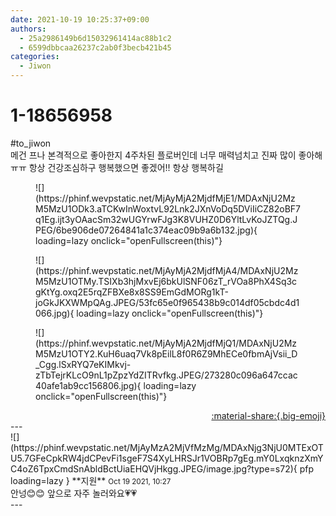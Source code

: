 ```yaml
---
date: 2021-10-19 10:25:37+09:00
authors:
  - 25a2986149b6d15032961414ac88b1c2
  - 6599dbbcaa26237c2ab0f3becb421b45
categories:
  - Jiwon
---
```


# 1-18656958

<div class="post-container" markdown="1">
<div class="content-container md-sidebar__scrollwrap" markdown="1">

\#to_jiwon <br>메건 프나 본격적으로 좋아한지 4주차된 플로버인데 너무 매력넘치고 진짜 많이 좋아해 ㅠㅠ 항상 건강조심하구 행복했으면 좋겠어!! 항상 행복하길
<figure markdown="1">
![](https://phinf.wevpstatic.net/MjAyMjA2MjdfMjE1/MDAxNjU2MzM5MzU1ODk3.aTCKwInWoxtvL92Lnk2JXnVoDq5DViIiCZ82oBF7q1Eg.ijt3yOAacSm32wUGYrwFJg3K8VUHZ0D6YltLvKoJZTQg.JPEG/6be906de07264841a1c374eac09b9a6b132.jpg){ loading=lazy onclick="openFullscreen(this)"}
</figure>

<figure markdown="1">
![](https://phinf.wevpstatic.net/MjAyMjA2MjdfMjA4/MDAxNjU2MzM5MzU1OTMy.TSIXb3hjMxvEj6bkUlSNF06zT_rVOa8PhX4Sq3cgKtYg.oxq2E5rqZFBXe8x8SS9EmGdMORg1kT-joGkJKXWMpQAg.JPEG/53fc65e0f965438b9c014df05cbdc4d1066.jpg){ loading=lazy onclick="openFullscreen(this)"}
</figure>

<figure markdown="1">
![](https://phinf.wevpstatic.net/MjAyMjA2MjdfMjQ1/MDAxNjU2MzM5MzU1OTY2.KuH6uaq7Vk8pEilL8f0R6Z9MhECe0fbmAjVsii_D_Cgg.lSxRYQ7eKIMkvj-zTbTejrKLcO9nL1pZpzYdZITRvfkg.JPEG/273280c096a647ccac40afe1ab9cc156806.jpg){ loading=lazy onclick="openFullscreen(this)"}
</figure>


</div>
</div>

<div style="text-align: right;" markdown="1">
<a href="https://weverse.io/fromis9/fanpost/1-18656958" style="text-align: right;">:material-share:{.big-emoji}</a>
</div>
---

<div class="comments-container md-sidebar__scrollwrap" markdown="1">
<div class="comment" markdown="1">
<div class='id-container' markdown="1">
![](https://phinf.wevpstatic.net/MjAyMzA2MjVfMzMg/MDAxNjg3NjU0MTExOTU5.7GFeCpkRW4jdCPevFi1sgeF7S4XyLHRSJr1VOBRp7gEg.mY0LxqknzXmYC4oZ6TpxCmdSnAbldBctUiaEHQVjHkgg.JPEG/image.jpg?type=s72){ pfp loading=lazy }
**<span class="artist">지원</span>** <small>Oct 19 2021, 10:27</small><br>
</div>
<div class='comment-body' markdown="1">
안넝😊😊 앞으로 자주 놀러와요💗💗
</div>
</div>
</div>
---
